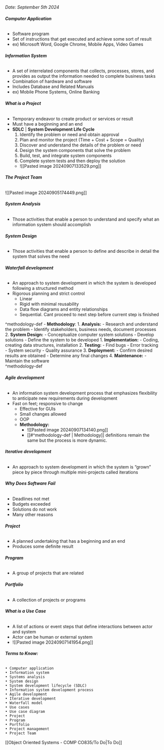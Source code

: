 *Date: September 5th 2024*
###### **Computer Application**
- Software program 
- Set of instructions that get executed and achieve some sort of result 
- ex) Microsoft Word, Google Chrome, Mobile Apps, Video Games
###### **Information System**
- A set of interrelated components that collects, processes, stores, and provides as output the information needed to complete business tasks
- Combination of hardware and software 
- Includes Database and Related Manuals
-  ex) Mobile Phone Systems, Online Banking
###### **What is a Project**
- Temporary endeavor to create product or services or result 
- Must have a beginning and an end
- **SDLC**  | **System Development Life Cycle** 
	1. Identify the problem or need and obtain approval 
	2. Plan and monitor the project (Time + Cost + Scope = Quality)
	3. Discover and understand the details of the problem or need 
	4. Design the system components that solve the problem 
	5. Build, test, and integrate system components 
	6. Complete system tests and then deploy the solution
	- ![[Pasted image 20240907133529.png]]
###### **The Project Team**
![[Pasted image 20240905174449.png]]

###### **System Analysis**
- Those activities that enable a person to understand and specify what an information system should accomplish
###### **System Design**
- Those activities that enable a person to define and describe in detail the system that solves the need
###### **Waterfall development** 
- An approach to system development in which the system is developed following a structured method  
- Rigorous planning and strict control
	- Linear 
	- Rigid with minimal reusability 
	- Data flow diagrams and entity relationships
	- Sequential. Cant proceed to next step before current step is finished 

^methodology-def
	- **Methodology**: 
		1. **Analysis:** 
			- Research and understand the problem
			- Identify stakeholders, business needs, document processes
		2. **System Design:** 
			- Conceptualize computer system solutions
			- Develop solutions 
			- Define the system to be developed 
		1. **Implementation:** 
			- Coding, creating data structures, installation
		2. **Testing:** 
			- Find bugs
			- Error tracking 
			- System security 
			- Quality assurance
		3. **Deployment:**
			- Confirm desired results are obtained
			- Determine any final changes
		4. **Maintenance:**
			- Maintain the software  
^methodology-def

###### **Agile development** 
- An information system development process that emphasizes flexibility to anticipate new requirements during development  
- Fast on feet; responsive to change  
	- Effective for GUIs
	- Small changes allowed 
	- OOP
	- **Methodology:** 
		- ![[Pasted image 20240907134140.png]]
		- [[#^methodology-def | Methodology]] definitions remain the same but the process is more dynamic.

###### **Iterative development**
- An approach to system development in which the system is “grown” piece by piece through multiple mini-projects called iterations
###### **Why Does Software Fail**
- Deadlines not met
- Budgets exceeded
- Solutions do not work 
- Many other reasons
###### **Project**
- A planned undertaking that has a beginning and an end
- Produces some definite result 
###### **Program**
- A group of projects that are related 
###### **Portfolio**
- A collection of projects or programs 
###### **What is a Use Case**
- A list of actions or event steps that define interactions between actor and system 
- Actor can be human or external system 
- ![[Pasted image 20240907141954.png]]

###### **Terms to Know:**
	• Computer application  
	• Information system  
	• Systems analysis  
	• System design  
	• System development lifecycle (SDLC)  
	• Information system development process
	• Agile development  
	• Iterative development  
	• Waterfall model  
	• Use cases  
	• Use case diagram  
	• Project  
	• Program  
	• Portfolio  
	• Project management  
	• Project Team 

 [[Object Oriented Systems - COMP CO835/To Do|To Do]]


